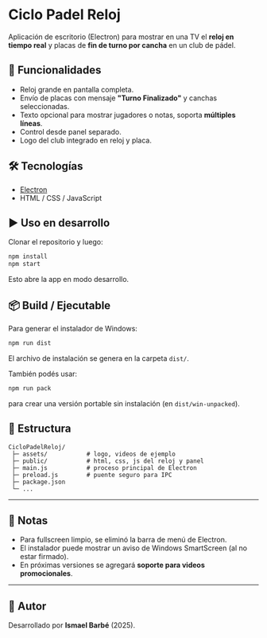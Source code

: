 # Ciclo Padel Reloj

Aplicación de escritorio (Electron) para mostrar en una TV el **reloj en tiempo real** y placas de **fin de turno por cancha** en un club de pádel.

## 🚀 Funcionalidades
- Reloj grande en pantalla completa.
- Envío de placas con mensaje **"Turno Finalizado"** y canchas seleccionadas.
- Texto opcional para mostrar jugadores o notas, soporta **múltiples líneas**.
- Control desde panel separado.
- Logo del club integrado en reloj y placa.

## 🛠️ Tecnologías
- [Electron](https://www.electronjs.org/)
- HTML / CSS / JavaScript

## ▶️ Uso en desarrollo
Clonar el repositorio y luego:

```bash
npm install
npm start
```

Esto abre la app en modo desarrollo.

## 📦 Build / Ejecutable
Para generar el instalador de Windows:

```bash
npm run dist
```

El archivo de instalación se genera en la carpeta `dist/`.

También podés usar:

```bash
npm run pack
```

para crear una versión portable sin instalación (en `dist/win-unpacked`).

## 📂 Estructura
```
CicloPadelReloj/
 ├─ assets/           # logo, videos de ejemplo
 ├─ public/           # html, css, js del reloj y panel
 ├─ main.js           # proceso principal de Electron
 ├─ preload.js        # puente seguro para IPC
 ├─ package.json
 └─ ...
```

---

## 🔑 Notas
- Para fullscreen limpio, se eliminó la barra de menú de Electron.
- El instalador puede mostrar un aviso de Windows SmartScreen (al no estar firmado).
- En próximas versiones se agregará **soporte para videos promocionales**.

---

## 🚧 Autor
Desarrollado por **Ismael Barbé** (2025).
